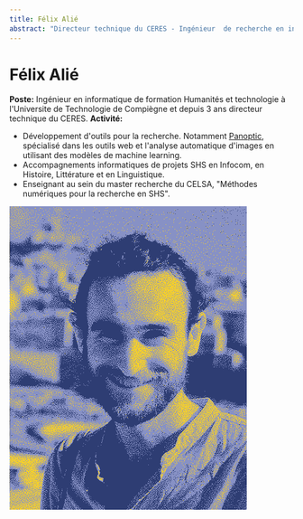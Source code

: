```yaml
---
title: Félix Alié
abstract: "Directeur technique du CERES - Ingénieur  de recherche en informatique"
---
```

# Félix Alié #

**Poste:** Ingénieur en informatique de formation Humanités et technologie à l'Universite de Technologie de Compiègne et depuis 3 ans directeur technique du CERES.
**Activité:** 
- Développement d'outils pour la recherche. Notamment [Panoptic](https://ceres.sorbonne-universite.fr/96e141fc-9b1e-4881-afdf-190df307e488/), spécialisé dans les outils web et l'analyse automatique d'images en utilisant des modèles de machine learning. 
- Accompagnements informatiques de projets SHS en Infocom, en Histoire, Littérature et en Linguistique. 
- Enseignant au sein du master recherche du CELSA, "Méthodes numériques pour la recherche en SHS".

![](alie_felix.png)
